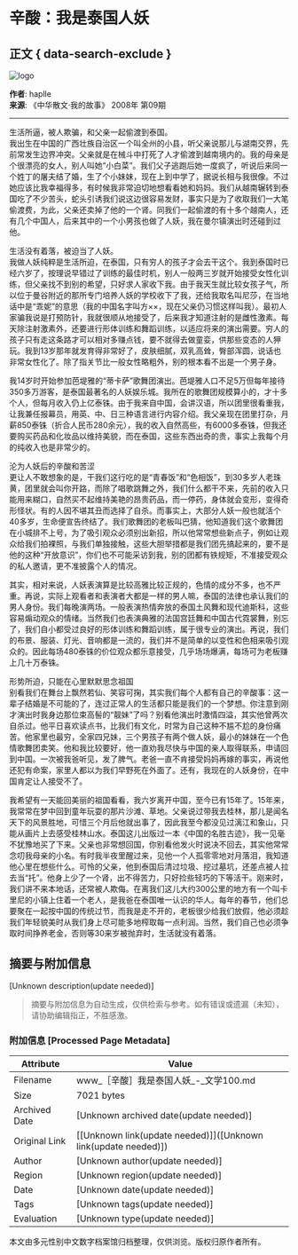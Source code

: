 # 辛酸：我是泰国人妖

## 正文 { data-search-exclude }


![logo](http://www.wenxue100.com/images/logo.jpg)

**作者**: haplle  
**来源**: 《中华散文·我的故事》 2008年 第09期  

---

生活所逼，被人欺骗，和父亲一起偷渡到泰国。  
我出生在中国的广西壮族自治区一个叫全州的小县，听父亲说那儿与湖南交界，先前常发生边界冲突。父亲就是在械斗中打死了人才偷渡到越南境内的。我的母亲是个很漂亮的女人，别人叫她“小白菜”。我们父子逃跑后她一度疯了，听说后来同一个姓丁的屠夫结了婚，生了个小妹妹，现在上到中学了，据说长相与我很像。不过她应该比我幸福得多，有时候我非常迫切地想看看她和妈妈。我们从越南辗转到泰国吃了不少苦头，蛇头引诱我们说这边很容易发财，事实只是为了收取我们一大笔偷渡费，为此，父亲还卖掉了他的一个肾。同我们一起偷渡的有十多个越南人，还有几个中国人，后来其中的一个小男孩也做了人妖，我在曼尔镇演出时还碰到过他。

生活没有着落，被迫当了人妖。  
我做人妖纯粹是生活所迫，在泰国，只有穷人的孩子才会去干这个。我到泰国时已经六岁了，按理说早错过了训练的最佳时机，别人一般两三岁就开始接受女性化训练，但父亲找不到别的希望，只好求人家收下我。由于我天生就比较女孩子气，所以位于曼谷附近的那所专门培养人妖的学校收下了我，还给我取名叫尼莎，在当地话中是“乖妮”的意思（我的中国名字叫方××，现在父亲仍习惯这样叫我）。最初人家骗我说是打预防针，我就很顺从地接受了，后来我才知道注射的是雌性激素。每天除注射激素外，还要进行形体训练和舞蹈训练，以适应将来的演出需要。穷人的孩子只有走这条路才可以相对多赚点钱，要不就得去做童娈，供那些变态的人狎玩。我到13岁那年就发育得非常好了，皮肤细腻，双乳高耸，臀部浑圆，说话也非常女性化了。除了指关节比一般女性略粗外，别的根本看不出是一个男子身。

我14岁时开始参加芭堤雅的“蒂卡萨”歌舞团演出。芭堤雅人口不足5万但每年接待350多万游客，是泰国最著名的人妖娱乐城。我所在的歌舞团规模算小的，才十多个人，但每月收入仍上亿泰铢。由于我来自中国，会讲汉语，所以团里很看重我，让我兼任报幕员，用英、中、日三种语言进行内容介绍。我父亲现在团里打杂，月薪850泰铢（折合人民币280余元），我的收入自然高些，有6000多泰铢，但我还要购买药品和化妆品以维持美貌，而在泰国，这些东西出奇的贵，事实上我每个月的纯收入也是非常少的。

沦为人妖后的辛酸和苦涩  
更让人不敢想象的是，干我们这行吃的是“青春饭”和“色相饭”，到30多岁人老珠黄，团里就会叫你开路，而除了唱歌跳舞之外，我们什么都干不来，先前的收入只能用来糊口，自然买不起维持美艳的昂贵药品，而一停药，身体就会变形，变得奇形怪状。有的人因不堪其丑而选择了自杀。而事实上，大部分人妖一般也就活个40多岁，生命便宣告终结了。我们歌舞团的老板叫巴猜，他知道我们这个歌舞团在小城排不上号，为了吸引观众必须别出新招，所以他常常想些新点子，例如让观众给我们拍裸照，与我们单独接触，这些大胆举措都是我们团先搞起来的，要不是他的这种“开放意识”，你们也不可能采访到我，别的团都有铁规矩，不准接受观众的私人邀请，更不准披露个人的情况。

其实，相对来说，人妖表演算是比较高雅比较正规的，色情的成分不多，也不严重。再说，实际上观看者和表演者大都是一样的男人嘛，泰国的法律也承认我们的男人身份。我们每晚演两场。一般表演热情奔放的泰国土风舞和现代迪斯科，这些容易煽动观众的情绪。当然我们也表演典雅的法国宫廷舞和中国古代霓裳舞，别忘了，我们自小都受过良好的形体训练和舞蹈训练，属于很专业的演出。再说，我们的布景、服装、灯光、音响都是一流的，我们并不是简单的以变性和色相来吸引观众的。因此每场480泰铢的价位观众都乐意接受，几乎场场爆满，每场可为老板赚上几十万泰铢。

形势所迫，只能在心里默默思念祖国  
别看我们在舞台上飘然若仙、笑容可掬，其实我们每个人都有自己的辛酸事：这一辈子结婚是不可能的了，连过正常人的生活都只能是我们的一个梦想。你注意到刚才演出时我身边那位束高髻的“靓妹”了吗？别看他演出时激情四溢，其实他曾两次自杀过。他平日喜欢读点书，比我们有文化，时常为自己这种不尴不尬的身份痛苦。他家里也最穷，全家四兄妹，三个男孩子有两个做人妖，最小的妹妹在一个色情歌舞团卖笑。他和我比较要好，他一直劝我尽快与中国的亲人取得联系，申请回到中国。一次被我爸听见，发了脾气。老爸一直不肯接受妈妈再嫁的事实，再说他还犯有命案，家里人都以为我们早野死在外面了。还有，我现在的人妖身份，在中国肯定让人接受不了。

我希望有一天能回美丽的祖国看看，我六岁离开中国，至今已有15年了。15年来，我常常在梦中回到童年玩耍的那片沙滩、草地。父亲说过带我去桂林，那儿是闻名天下的风景胜地，可惜三个月后他就出事了，因此我至今都没见过漓江和象山，只能从画片上去感受桂林山水。泰国这儿出版过一本《中国的名胜古迹》，我一见毫不犹豫地买了下来。父亲也非常想回国，你别看他发火时说决不回去，其实他常常念叨我母亲的小名。有时我半夜里醒过来，见他一个人孤零零地对月落泪，我知道他心里在想些什么。可怜的父亲，他到泰国后清过垃圾、挖过墓坑，还差点被人拉去当“托”。他身上少了一个肾，出不得苦力，只好捡些轻巧的下等活干。刚来时，我们讲不来本地话，还常被人欺侮。在离我们这儿大约300公里的地方有一个叫卡里尼的小镇上住着一个老人，是我爸在泰国唯一认识的华人。每年的春节，他们总要聚在一起按中国的传统过节，而我是走不开的，老板很少给我们放假，他必须趁我们年轻貌美时从我们身上尽可能多地榨取每一点利润。当然，我们自己也必须争取时间挣养老金，否则等30来岁被抛弃时，生活就没有着落。
<!-- tcd_original_link http://www.wenxue100.com/baokan/69104.thtml -->


## 摘要与附加信息

<!-- tcd_abstract -->
[Unknown description(update needed)]
<!-- tcd_abstract_end -->

> 摘要与附加信息为自动生成，仅供检索与参考。如有错误或遗漏（未知），请协助编辑指正，不胜感激。

### 附加信息 [Processed Page Metadata]

| Attribute       | Value                                  |
|-----------------|----------------------------------------|
| Filename        | www_［辛酸］我是泰国人妖_-_文学100.md                             |
| Size            | 7021 bytes                           |
| Archived Date   | [Unknown archived date(update needed)]                             |
| Original Link   | [[Unknown link(update needed)]]([Unknown link(update needed)])                       |
| Author          | [Unknown author(update needed)]                               |
| Region          | [Unknown region(update needed)]                               |
| Date            | [Unknown date(update needed)]                                 |
| Tags            | [Unknown tags(update needed)]                                 |
| Evaluation            | [Unknown type(update needed)]                                 |
<!-- tcd_table_end -->

本文由多元性别中文数字档案馆归档整理，仅供浏览。版权归原作者所有。
